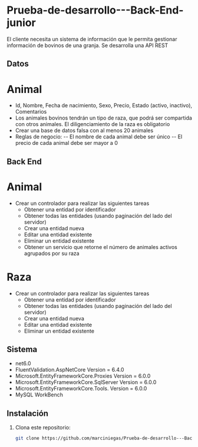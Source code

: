 # Prueba-de-desarrollo---Back-End-junior
El cliente necesita un sistema de información que le permita gestionar información de bovinos de una granja. Se desarrolla una API REST 

## Datos
# Animal
  - Id, Nombre, Fecha de nacimiento, Sexo, Precio, Estado (activo, inactivo), Comentarios
  - Los animales bovinos tendrán un tipo de raza, que podrá ser compartida con otros
    animales. El diligenciamiento de la raza es obligatorio
  - Crear una base de datos falsa con al menos 20 animales
  - Reglas de negocio:
    -- El nombre de cada animal debe ser único
    -- El precio de cada animal debe ser mayor a 0

## Back End

# Animal
  - Crear un controlador para realizar las siguientes tareas
    - Obtener una entidad por identificador
    - Obtener todas las entidades (usando paginación del lado del servidor)
    - Crear una entidad nueva
    - Editar una entidad existente
    - Eliminar un entidad existente
    - Obtener un servicio que retorne el número de animales activos agrupados por su
      raza
  
# Raza
  - Crear un controlador para realizar las siguientes tareas
    - Obtener una entidad por identificador
    - Obtener todas las entidades (usando paginación del lado del servidor)
    - Crear una entidad nueva
    - Editar una entidad existente
    - Eliminar un entidad existente


## Sistema
- net6.0
- FluentValidation.AspNetCore Version = 6.4.0
- Microsoft.EntityFrameworkCore.Proxies Version = 6.0.0
- Microsoft.EntityFrameworkCore.SqlServer Version = 6.0.0
- Microsoft.EntityFrameworkCore.Tools. Version = 6.0.0
- MySQL WorkBench

## Instalación

1. Clona este repositorio:
   ```bash
   git clone https://github.com/marciniegas/Prueba-de-desarrollo---Back-End-junior.git
